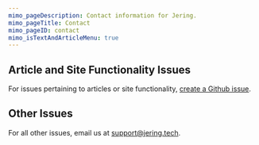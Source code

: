 ```yaml
---
mimo_pageDescription: Contact information for Jering.
mimo_pageTitle: Contact
mimo_pageID: contact
mimo_isTextAndArticleMenu: true
---
```


## Article and Site Functionality Issues
For issues pertaining to articles or site functionality, [create a Github issue](https://github.com/JeringTech/Website/issues/new).

## Other Issues
For all other issues, email us at [support@jering.tech](mailto:support@jering.tech).